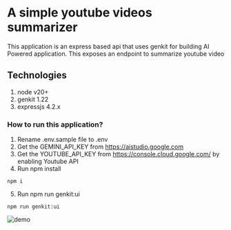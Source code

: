 # A simple youtube videos summarizer

This application is an express based api that uses genkit for building AI Powered application. This exposes an endpoint to summarize youtube video

## Technologies

1. node v20+
2. genkit 1.22
3. expressjs 4.2.x

### How to run this application?

1. Rename .env.sample file to .env
2. Get the GEMINI_API_KEY from https://aistudio.google.com
3. Get the YOUTUBE_API_KEY from https://console.cloud.google.com/ by enabling Youtube API 
4. Run npm install
````
npm i
````
5. Run npm run genkit:ui 
````
npm run genkit:ui
````

![demo](./images/demo.gif)
